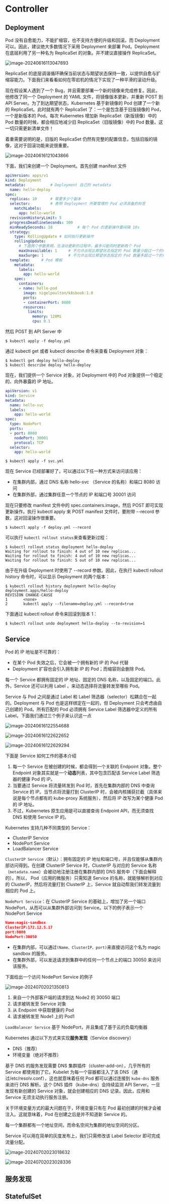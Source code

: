 # Controller

## Deployment

Pod 没有自愈能力，不能扩缩容，也不支持方便的升级和回滚。而 Deployment 可以。因此，建议绝大多数情况下采用 Deployment 来部署 Pod。Deployment 在底层利用了另一种名为 ReplicaSet 的对象。并不建议直接操作 ReplicaSet。

![image-20240616113047893](./assets/image-20240616113047893.png)

ReplicaSet 的底层调谐循环确保当前状态与期望状态保持一致，以提供自愈与扩缩容能力。下面我们来看看如何在零宕机的情况下实现了一种平滑的滚动升级。

现在假设某人遇到了一个 Bug，并且需要部署一个新的镜像来完成修复。因此，他修改了同一个 Deployment 的 YAML 文件，将镜像版本更新，并重新 POST 到 API Server。为了到达期望状态，Kubernetes 基于新镜像的 Pod 创建了一个新的 ReplicaSet。此时就有两个 ReplicaSet 了：一个是包含基于旧版镜像的 Pod，一个是新版本的 Pod。每次 Kubernetes 增加新 ReplicaSet（新版镜像）中的 Pod 数量的时候，都会相应地减少旧 ReplicaSet（旧版镜像）中的 Pod 数量。这一切只需更新清单文件！

着重需要说明的是，旧版的 ReplicaSet 仍然有完整的配置信息，包括旧版的镜像，这对于回滚功能来说很重要。

![image-20240616121043866](./assets/image-20240616121043866.png)



下面，我们来创建一个 Deployment。首先创建 manifest 文件

~~~yaml
apiVersion: apps/v1
kind: Deployment
metadata: 			# Deployment 自己的 metadata 
  name: hello-deploy
spec:
  replicas: 10		# 需要多少个副本
  selector:			# 表明 Deployment 所要管理的 Pod 必须具备的标签
    matchLabels:
      app: hello-world
  revisionHistoryLimit: 5
  progressDeadlineSeconds: 300
  minReadySeconds: 10			# 每个 Pod 的更新操作要间隔 10s
  strategy:
    type: RollingUpdate	# 如何执行更新操作
    rollingUpdate:
      # 下面两个参数表明，在滚动更新的过程中，最多只能同时更新两个 Pod
      maxUnavailable: 1		# 不允许出现比期望状态指定的 Pod 数量少超过一个的情况，即在更新过程中，Pod 数量不能超过 11 个
      maxSurge: 1			# 不允许出现比期望状态指定的 Pod 数量多超过一个的情况，即即在更新过程中，Pod 数量不能少于 9 个
  template:		# Pod 模板
    metadata:
      labels:
        app: hello-world
    spec:
      containers:
      - name: hello-pod
        image: nigelpoulton/k8sbook:1.0
        ports:
        - containerPort: 8080
        resources:
          limits:
            memory: 128Mi
            cpu: 0.1
~~~

然后 POST 到 API Server 中

~~~shell
$ kubectl apply -f deploy.yml
~~~

通过 kubectl get 或者 kubectl describe 命令来查看 Deployment 对象：

~~~shell
$ kubectl get deploy hello-deploy
$ kubectl describe deploy hello-deploy
~~~

现在，我们提供一个 Service 对象，对 Deployment 中的 Pod 对象提供一个稳定的、向外暴露的 IP 地址。

~~~yaml
apiVersion: v1
kind: Service
metadata:
  name: hello-svc
  labels:
    app: hello-world
spec:
  type: NodePort
  ports:
  - port: 8080
    nodePort: 30001
    protocol: TCP
  selector:
    app: hello-world
~~~

~~~shell
$ kubectl apply -f svc.yml
~~~

现在 Service 已经部署好了，可以通过以下任一种方式来访问该应用：

- 在集群内部，通过 DNS 名称 hello-svc （Service 的名称）和端口 8080 访问
- 在集群外部，通过集群任意一个节点的 IP 和端口号 30001 访问



现在只要修改 manifest 文件中的 spec.containers.image，然后 POST 即可实现更新操作。执行 kubectl apply 来 POST manifest 文件时，要附带 --record 参数，这对回滚操作很重要。

~~~shell
$ kubectl apply -f deploy.yml --record
~~~

可以执行 `kubectl rollout status`来查看更新过程：

~~~shell
$ kubectl rollout status deployment hello-deploy
Waiting for rollout to finish: 4 out of 10 new replicas... 
Waiting for rollout to finish: 4 out of 10 new replicas... 
Waiting for rollout to finish: 5 out of 10 new replicas...
~~~

由于在升级 Deployment 时使用了 --record 参数。因此，在执行 kubectl rollout history 命令时，可以显示 Deployment 的两个版本：

~~~shell
$ kubectl rollout history deployment hello-deploy
deployment.apps/hello-deploy
REVISION CHANGE-CAUSE 
1		<none> 
2		kubectl apply --filename=deploy.yml --record=true
~~~

下面通过 kubectl rollout 命令来回滚到版本 1：

~~~shell
$ kubectl rollout undo deployment hello-deploy --to-revision=1
~~~



## Service

Pod 的 IP 地址是不可靠的：

- 在某个 Pod 失效之后，它会被一个拥有新的 IP 的 Pod 代替
- Deployment 扩容也会引入拥有新 IP 的 Pod；而缩容则会删除 Pod。

每一个 Service 都拥有固定的 IP 地址、固定的 DNS 名称，以及固定的端口。此外，Service 还可以利用 Label ，来动态选择将流量转发至哪些 Pod。

Service 与 Pod 之间是通过 Label 和 Label 筛选器（selector）松耦合在一起的。Deployment 与 Pod 也是这样绑定在一起的，但 Deployment 只会考虑由自己创建的 Pod。所有匹配的 Pod 必须拥有 Service Label 筛选器中定义的所有 Label。下面我们通过三个例子来认识这一点

![image-20240616122554688](./assets/image-20240616122554688.png)

![image-20240616122622652](./assets/image-20240616122622652.png)

![image-20240616122629294](./assets/image-20240616122629294.png)



下面是 Service 如何工作的基本介绍

1. 每一个 Service 在被创建的时候，都会得到一个关联的 Endpoint 对象。整个 Endpoint 对象其实就是一个**动态**列表，其中包含匹配该 Service Label 筛选器的健康 Pod 的 IP。 
2. 当要通过 Service 将流量转发到 Pod 时，首先在集群内部的 DNS 中查询 Service 的 IP。当节点将流量打到 ClusterIP 时，会被内核捕获拦截（具体来说是每个节点都有的 kube-proxy 系统服务），然后将 IP 改写为某个健康 Pod 的 IP 地址。
3. 不过，Kubernetes 原生应用是可以直接查询 Endpoint API，而无须查找 DNS 和使用 Service IP 的。







Kubernetes 支持几种不同类型的 Service：

- ClusterIP Service
- NodePort Service
- LoadBalancer Service

 `ClusterIP Service`（默认）：拥有固定的 IP 地址和端口号，并且仅能够从集群内部访问得到。在创建 ClusterIP Service 时，ClusterIP 与对应的 Service 名称（`metadata.name`）会被动地注册注册在集群内部的 DNS 服务中（下面会解释的）。所以， Pod（应用的微服务）只需知道 Service 的名称，就能够解析到对应的 ClusterIP，然后将流量打到 ClusterIP 上，Service 就自动帮我们转发流量到相应的 Pod 上。

`NodePort Service`：在 ClusterIP Service 的基础上，增加了另一个端口 NodePort，从而可以从集群外部访问到 Service。以下的例子表示一个 NodePort Service

~~~json
Name:magic-sandbox
ClusterIP:172.12.5.17
port:8080
NodePort:30050
~~~

- 在集群内部，可以通过`(Name、ClusterIP、port)`来直接访问这个名为 magic sandbox 的服务。
- 在集群外部，可以发送请求到集群中的任何一个节点上的端口 30050 来访问该服务。

下面给出一个访问 NodePort Service 的例子

![image-20240702021350813](./assets/image-20240702021350813.png)

1. 来自一个外部客户端的请求到达 Node2 的 30050 端口
2. 请求被转发至 Service 对象
3. 从 Endpoint 中获取健康的 Pod
4. 请求被转发至 Node1 上的 Pod1

`LoadBalancer Service` 基于 NodePort，并且集成了基于云的负载均衡器



Kubernetes 通过以下方式来实现**服务发现**（Service discovery）

- DNS（推荐）
- 环境变量（绝对不推荐）

基于 DNS 的服务发现需要 DNS 集群插件（cluster-add-on），几乎所有的 Service 都使用到了它。Kubelet 为每一个容器都注入了该 DNS（通过/etc/resolv.conf），这也就意味着任何 Pod 都可以通过连接到 `kube-dns` 服务来进行 DNS 解析。这个 DNS 插件（kube-dns）会持续监测 API Server。一旦发现有新创建的 Service 对象，就会创建相应的 DNS 记录。因此，应用和 Service 无须主动执行服务注册。

关于环境变量方式的最大问题在于，环境变量只有在 Pod 最初创建的时候才会被注入。这就意味着，Pod 在创建之后是并不知道新 Service 的。





每一个集群都有一个地址空间，而命名空间为集群的地址空间的分区。





Service 可以用在简单的灰度发布上，我们只需修改该 Label Selector 即可完成流量分配。

![image-20240702023018632](./assets/image-20240702023018632.png)

![image-20240702023028336](./assets/image-20240702023028336.png)

## 服务发现



## StatefulSet 

